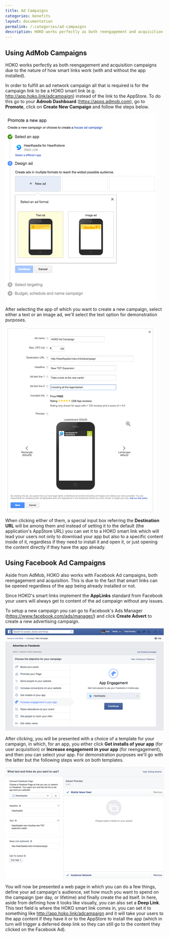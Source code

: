 ```yaml
---
title: Ad Campaigns
categories: benefits
layout: documentation
permalink: /:categories/ad-campaigns
description: HOKO works perfectly as both reengagement and acquisition campaigns due to the nature of how smart links work (with and without the app installed).
---
```


## Using AdMob Campaigns

HOKO works perfectly as both reengagement and acquisition campaigns due to the nature of how smart links work (with and without the app installed).

In order to fulfill an ad network campaign all that is required is for the campaign link to be a HOKO smart link (e.g. http://app.hoko.link/adcampaign) instead of the link to the AppStore. To do this go to your **Admob Dashboard** (https://apps.admob.com), go to **Promote**, click on **Create New Campaign** and follow the steps below.

![](/assets/images/ios-admob-step-1.png)

After selecting the app of which you want to create a new campaign, select either a text or an image ad, we'll select the text option for demonstration purposes.

![](/assets/images/ios-admob-step-2.png)

When clicking either of them, a special input box referring the **Destination URL** will be among them and instead of setting it to the default (the application's AppStore URL) you can set it to a HOKO smart link which will lead your users not only to download your app but also to a specific content inside of it, regardless if they need to install it and open it, or just opening the content directly if they have the app already.

## Using Facebook Ad Campaigns

Aside from AdMob, HOKO also works with Facebook Ad campaigns, both reengagement and acquisition. This is due to the fact that smart links can be opened regardless of the app being already installed or not.

Since HOKO's smart links implement the **AppLinks** standard from Facebook your users will always get to content of the ad campaign without any issues.

To setup a new campaign you can go to Facebook's Ads Manager (https://www.facebook.com/ads/manager/) and click **Create Advert** to create a new advertising campaign.

![](/assets/images/ios-facebook-step-1.png)

After clicking, you will be presented with a choice of a template for your campaign, in which, for an app, you either click **Get installs of your app** (for user acquisition) or **Increase engagement in your app** (for reengagement), and then you can select your app. For demonstration purposes we'll go with the latter but the following steps work on both templates.

![](/assets/images/ios-facebook-step-2.png)

You will now be presented a web page in which you can do a few things, define your ad campaign's audience, set how much you want to spend on the campaign (per day, or lifetime) and finally create the ad itself. In here, aside from defining how it looks like visually, you can also set a **Deep Link**. This text field is where the HOKO smart link comes in, you can set it to something like http://app.hoko.link/adcampaign and it will take your users to the app content if they have it or to the AppStore to install the app (which in turn will trigger a deferred deep link so they can still go to the content they clicked on the Facebook Ad).
